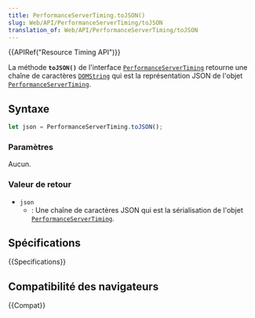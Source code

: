 ```yaml
---
title: PerformanceServerTiming.toJSON()
slug: Web/API/PerformanceServerTiming/toJSON
translation_of: Web/API/PerformanceServerTiming/toJSON
---
```


{{APIRef("Resource Timing API")}}

La méthode **`toJSON()`** de l'interface [`PerformanceServerTiming`](/fr/docs/Web/API/PerformanceServerTiming) retourne une chaîne de caractères [`DOMString`](/fr/docs/Web/API/DOMString) qui est la représentation JSON de l'objet [`PerformanceServerTiming`](/fr/docs/Web/API/PerformanceServerTiming).

## Syntaxe

```js
let json = PerformanceServerTiming.toJSON();
```

### Paramètres

Aucun.

### Valeur de retour

- `json`
  - : Une chaîne de caractères JSON qui est la sérialisation de l'objet [`PerformanceServerTiming`](/fr/docs/Web/API/PerformanceServerTiming).

## Spécifications

{{Specifications}}

## Compatibilité des navigateurs

{{Compat}}
